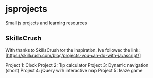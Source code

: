# jsprojects

Small js projects and learning resources

## SkillsCrush

With thanks to SkillsCrush for the inspiration. Ive followed the link: [https://skillcrush.com/blog/projects-you-can-do-with-javascript/]

Project 1: Clock
Project 2: Tip calculator
Project 3: Dynamic navigation (short)
Project 4: jQuery with interactive map
Project 5: Maze game
